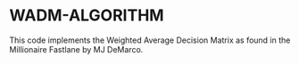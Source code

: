 # WADM-ALGORITHM
This code implements the Weighted Average Decision Matrix as found in the Millionaire Fastlane by MJ DeMarco.
